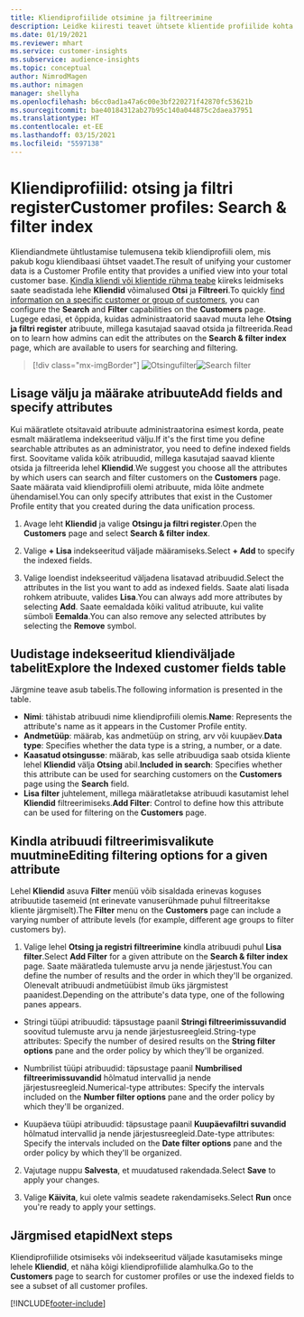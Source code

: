 ```yaml
---
title: Kliendiprofiilide otsimine ja filtreerimine
description: Leidke kiiresti teavet ühtsete klientide profiilide kohta ja filtreerige määratud atribuute.
ms.date: 01/19/2021
ms.reviewer: mhart
ms.service: customer-insights
ms.subservice: audience-insights
ms.topic: conceptual
author: NimrodMagen
ms.author: nimagen
manager: shellyha
ms.openlocfilehash: b6cc0ad1a47a6c00e3bf220271f42870fc53621b
ms.sourcegitcommit: bae40184312ab27b95c140a044875c2daea37951
ms.translationtype: HT
ms.contentlocale: et-EE
ms.lasthandoff: 03/15/2021
ms.locfileid: "5597138"
---
```

# <a name="customer-profiles-search--filter-index"></a><span data-ttu-id="9824e-103">Kliendiprofiilid: otsing ja filtri register</span><span class="sxs-lookup"><span data-stu-id="9824e-103">Customer profiles: Search & filter index</span></span>

<span data-ttu-id="9824e-104">Kliendiandmete ühtlustamise tulemusena tekib kliendiprofiili olem, mis pakub kogu kliendibaasi ühtset vaadet.</span><span class="sxs-lookup"><span data-stu-id="9824e-104">The result of unifying your customer data is a Customer Profile entity that provides a unified view into your total customer base.</span></span> <span data-ttu-id="9824e-105">[Kindla kliendi või klientide rühma teabe](customer-profiles.md) kiireks leidmiseks saate seadistada lehe **Kliendid** võimalused **Otsi** ja **Filtreeri**.</span><span class="sxs-lookup"><span data-stu-id="9824e-105">To quickly [find information on a specific customer or group of customers](customer-profiles.md), you can configure the **Search** and **Filter** capabilities on the **Customers** page.</span></span> <span data-ttu-id="9824e-106">Lugege edasi, et õppida, kuidas administraatorid saavad muuta lehe **Otsing ja filtri register** atribuute, millega kasutajad saavad otsida ja filtreerida.</span><span class="sxs-lookup"><span data-stu-id="9824e-106">Read on to learn how admins can edit the attributes on the **Search & filter index** page, which are available to users for searching and filtering.</span></span>

> [!div class="mx-imgBorder"]
> <span data-ttu-id="9824e-107">![Otsingufilter](media/search-filter.png "Otsingufilter")</span><span class="sxs-lookup"><span data-stu-id="9824e-107">![Search filter](media/search-filter.png "Search filter")</span></span>

## <a name="add-fields-and-specify-attributes"></a><span data-ttu-id="9824e-108">Lisage välju ja määrake atribuute</span><span class="sxs-lookup"><span data-stu-id="9824e-108">Add fields and specify attributes</span></span>

<span data-ttu-id="9824e-109">Kui määratlete otsitavaid atribuute administraatorina esimest korda, peate esmalt määratlema indekseeritud välju.</span><span class="sxs-lookup"><span data-stu-id="9824e-109">If it's the first time you define searchable attributes as an administrator, you need to define indexed fields first.</span></span> <span data-ttu-id="9824e-110">Soovitame valida kõik atribuudid, millega kasutajad saavad kliente otsida ja filtreerida lehel **Kliendid**.</span><span class="sxs-lookup"><span data-stu-id="9824e-110">We suggest you choose all the attributes by which users can search and filter customers on the **Customers** page.</span></span> <span data-ttu-id="9824e-111">Saate määrata vaid kliendiprofiili olemi atribuute, mida lõite andmete ühendamisel.</span><span class="sxs-lookup"><span data-stu-id="9824e-111">You can only specify attributes that exist in the Customer Profile entity that you created during the data unification process.</span></span>

1. <span data-ttu-id="9824e-112">Avage leht **Kliendid** ja valige **Otsingu ja filtri register**.</span><span class="sxs-lookup"><span data-stu-id="9824e-112">Open the **Customers** page and select **Search & filter index**.</span></span>

2. <span data-ttu-id="9824e-113">Valige **+ Lisa** indekseeritud väljade määramiseks.</span><span class="sxs-lookup"><span data-stu-id="9824e-113">Select **+ Add** to specify the indexed fields.</span></span>

3. <span data-ttu-id="9824e-114">Valige loendist indekseeritud väljadena lisatavad atribuudid.</span><span class="sxs-lookup"><span data-stu-id="9824e-114">Select the attributes in the list you want to add as indexed fields.</span></span> <span data-ttu-id="9824e-115">Saate alati lisada rohkem atribuute, valides **Lisa**.</span><span class="sxs-lookup"><span data-stu-id="9824e-115">You can always add more attributes by selecting **Add**.</span></span> <span data-ttu-id="9824e-116">Saate eemaldada kõiki valitud atribuute, kui valite sümboli **Eemalda**.</span><span class="sxs-lookup"><span data-stu-id="9824e-116">You can also remove any selected attributes by selecting the **Remove** symbol.</span></span>

## <a name="explore-the-indexed-customer-fields-table"></a><span data-ttu-id="9824e-117">Uudistage indekseeritud kliendiväljade tabelit</span><span class="sxs-lookup"><span data-stu-id="9824e-117">Explore the Indexed customer fields table</span></span>

<span data-ttu-id="9824e-118">Järgmine teave asub tabelis.</span><span class="sxs-lookup"><span data-stu-id="9824e-118">The following information is presented in the table.</span></span>

- <span data-ttu-id="9824e-119">**Nimi**: tähistab atribuudi nime kliendiprofiili olemis.</span><span class="sxs-lookup"><span data-stu-id="9824e-119">**Name**: Represents the attribute's name as it appears in the Customer Profile entity.</span></span>
- <span data-ttu-id="9824e-120">**Andmetüüp**: määrab, kas andmetüüp on string, arv või kuupäev.</span><span class="sxs-lookup"><span data-stu-id="9824e-120">**Data type**: Specifies whether the data type is a string, a number, or a date.</span></span>
- <span data-ttu-id="9824e-121">**Kaasatud otsingusse**: määrab, kas selle atribuudiga saab otsida kliente lehel **Kliendid** välja **Otsing** abil.</span><span class="sxs-lookup"><span data-stu-id="9824e-121">**Included in search**: Specifies whether this attribute can be used for searching customers on the **Customers** page using the **Search** field.</span></span>
- <span data-ttu-id="9824e-122">**Lisa filter** juhtelement, millega määratletakse atribuudi kasutamist lehel **Kliendid** filtreerimiseks.</span><span class="sxs-lookup"><span data-stu-id="9824e-122">**Add Filter**: Control to define how this attribute can be used for filtering on the **Customers** page.</span></span>

## <a name="editing-filtering-options-for-a-given-attribute"></a><span data-ttu-id="9824e-123">Kindla atribuudi filtreerimisvalikute muutmine</span><span class="sxs-lookup"><span data-stu-id="9824e-123">Editing filtering options for a given attribute</span></span>

<span data-ttu-id="9824e-124">Lehel **Kliendid** asuva **Filter** menüü võib sisaldada erinevas koguses atribuutide tasemeid (nt erinevate vanuserühmade puhul filtreeritakse kliente järgmiselt).</span><span class="sxs-lookup"><span data-stu-id="9824e-124">The **Filter** menu on the **Customers** page can include a varying number of attribute levels (for example, different age groups to filter customers by).</span></span>

1. <span data-ttu-id="9824e-125">Valige lehel **Otsing ja registri filtreerimine** kindla atribuudi puhul **Lisa filter**.</span><span class="sxs-lookup"><span data-stu-id="9824e-125">Select **Add Filter** for a given attribute on the **Search & filter index** page.</span></span> <span data-ttu-id="9824e-126">Saate määratleda tulemuste arvu ja nende järjestust.</span><span class="sxs-lookup"><span data-stu-id="9824e-126">You can define the number of results and the order in which they'll be organized.</span></span> <span data-ttu-id="9824e-127">Olenevalt atribuudi andmetüübist ilmub üks järgmistest paanidest.</span><span class="sxs-lookup"><span data-stu-id="9824e-127">Depending on the attribute's data type, one of the following panes appears.</span></span>

- <span data-ttu-id="9824e-128">Stringi tüüpi atribuudid: täpsustage paanil **Stringi filtreerimissuvandid** soovitud tulemuste arvu ja nende järjestusreegleid.</span><span class="sxs-lookup"><span data-stu-id="9824e-128">String-type attributes: Specify the number of desired results on the **String filter options** pane and the order policy by which they'll be organized.</span></span>

- <span data-ttu-id="9824e-129">Numbrilist tüüpi atribuudid: täpsustage paanil **Numbrilised filtreerimissuvandid** hõlmatud intervallid ja nende järjestusreegleid.</span><span class="sxs-lookup"><span data-stu-id="9824e-129">Numerical-type attributes: Specify the intervals included on the **Number filter options** pane and the order policy by which they'll be organized.</span></span>

- <span data-ttu-id="9824e-130">Kuupäeva tüüpi atribuudid: täpsustage paanil **Kuupäevafiltri suvandid** hõlmatud intervallid ja nende järjestusreegleid.</span><span class="sxs-lookup"><span data-stu-id="9824e-130">Date-type attributes:  Specify the intervals included on the **Date filter options** pane and the order policy by which they'll be organized.</span></span>

2. <span data-ttu-id="9824e-131">Vajutage nuppu **Salvesta**, et muudatused rakendada.</span><span class="sxs-lookup"><span data-stu-id="9824e-131">Select **Save** to apply your changes.</span></span>

3. <span data-ttu-id="9824e-132">Valige **Käivita**, kui olete valmis seadete rakendamiseks.</span><span class="sxs-lookup"><span data-stu-id="9824e-132">Select **Run** once you're ready to apply your settings.</span></span>

## <a name="next-steps"></a><span data-ttu-id="9824e-133">Järgmised etapid</span><span class="sxs-lookup"><span data-stu-id="9824e-133">Next steps</span></span>

<span data-ttu-id="9824e-134">Kliendiprofiilide otsimiseks või indekseeritud väljade kasutamiseks minge lehele **Kliendid**, et näha kõigi kliendiprofiilide alamhulka.</span><span class="sxs-lookup"><span data-stu-id="9824e-134">Go to the **Customers** page to search for customer profiles or use the indexed fields to see a subset of all customer profiles.</span></span>


[!INCLUDE[footer-include](../includes/footer-banner.md)]